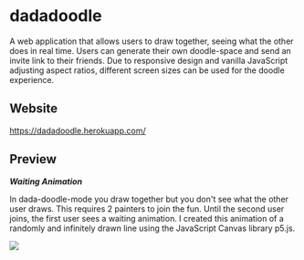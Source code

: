 # dadadoodle
A web application that allows users to draw together, seeing what the other does in real time. Users can generate their own doodle-space and send an invite link to their friends. Due to responsive design and vanilla JavaScript adjusting aspect ratios, different screen sizes can be used for the doodle experience. 

## Website
https://dadadoodle.herokuapp.com/

## Preview

**_Waiting Animation_**

In dada-doodle-mode you draw together but you don't see what the other user draws. This requires 2 painters to join the fun. Until the second user joins, the first user sees a waiting animation. I created this animation of a randomly and infinitely drawn line using the JavaScript Canvas library p5.js.

<img src="public/previews/waiting-animation.gif">
